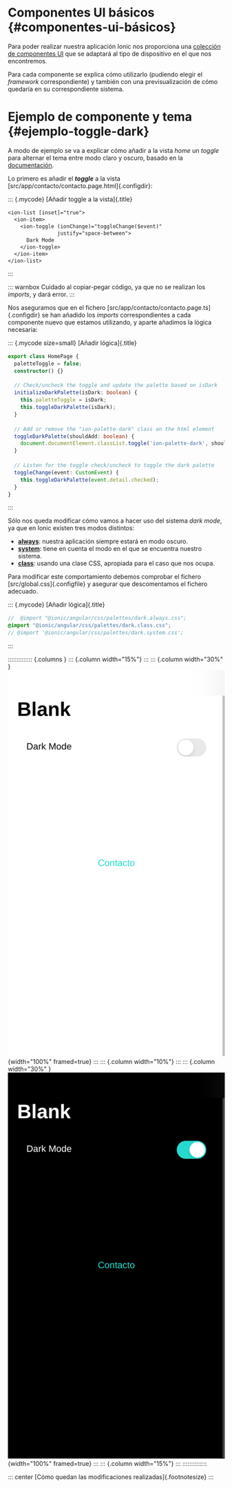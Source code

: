 
# Componentes UI básicos {#componentes-ui-básicos}

Para poder realizar nuestra aplicación Ionic nos proporciona una [colección de componentes UI](https://ionicframework.com/docs/components) que se adaptará al tipo de dispositivo en el que nos encontremos.

Para cada componente se explica cómo utilizarlo (pudiendo elegir el *framework* correspondiente) y también con una previsualización de cómo quedaría en su correspondiente sistema.

# Ejemplo de componente y tema {#ejemplo-toggle-dark}

A modo de ejemplo se va a explicar cómo añadir a la vista *home* un *toggle* para alternar el tema entre modo claro y oscuro, basado en la [documentación](https://ionicframework.com/docs/theming/dark-mode).

Lo primero es añadir el ***toggle*** a la vista [src/app/contacto/contacto.page.html]{.configdir}:

::: {.mycode}
[Añadir toggle a la vista]{.title}
``` html+ng2
<ion-list [inset]="true">
  <ion-item>
    <ion-toggle (ionChange)="toggleChange($event)"
                justify="space-between">
      Dark Mode
    </ion-toggle>
  </ion-item>
</ion-list>
```
:::


::: warnbox
Cuidado al copiar-pegar código, ya que no se realizan los *imports*, y dará error.
:::

Nos aseguramos que en el fichero [src/app/contacto/contacto.page.ts]{.configdir} se han añadido los *imports* correspondientes a cada componente nuevo que estamos utilizando, y aparte añadimos la lógica necesaria:

::: {.mycode size=small}
[Añadir lógica]{.title}
``` typescript
export class HomePage {
  paletteToggle = false;
  constructor() {}

  // Check/uncheck the toggle and update the palette based on isDark
  initializeDarkPalette(isDark: boolean) {
    this.paletteToggle = isDark;
    this.toggleDarkPalette(isDark);
  }

  // Add or remove the "ion-palette-dark" class on the html element
  toggleDarkPalette(shouldAdd: boolean) {
    document.documentElement.classList.toggle('ion-palette-dark', shouldAdd);
  }

  // Listen for the toggle check/uncheck to toggle the dark palette
  toggleChange(event: CustomEvent) {
    this.toggleDarkPalette(event.detail.checked);
  }
}
```
:::

Sólo nos queda modificar cómo vamos a hacer uso del sistema *dark mode*, ya que en Ionic existen tres modos distintos:

- **[always](https://ionicframework.com/docs/theming/dark-mode#always)**: nuestra aplicación siempre estará en modo oscuro.
- **[system](https://ionicframework.com/docs/theming/dark-mode#system)**: tiene en cuenta el modo en el que se encuentra nuestro sistema.
- **[class](https://ionicframework.com/docs/theming/dark-mode#css-class)**: usando una clase CSS, apropiada para el caso que nos ocupa.


Para modificar este comportamiento debemos comprobar el fichero [src/global.css]{.configfile} y asegurar que descomentamos el fichero adecuado.


::: {.mycode}
[Añadir lógica]{.title}
``` scss
//  @import "@ionic/angular/css/palettes/dark.always.css";
@import "@ionic/angular/css/palettes/dark.class.css";
// @import '@ionic/angular/css/palettes/dark.system.css';
```
:::


:::::::::::::: {.columns }
::: {.column width="15%"}
:::
::: {.column width="30%" }
![](img/ionic/ejemplo_toggle_dark_mode_1.png){width="100%" framed=true}
:::
::: {.column width="10%"}
:::
::: {.column width="30%" }
![](img/ionic/ejemplo_toggle_dark_mode_2.png){width="100%" framed=true}
:::
::: {.column width="15%"}
:::
::::::::::::::

::: center
[Cómo quedan las modificaciones realizadas]{.footnotesize}
:::


